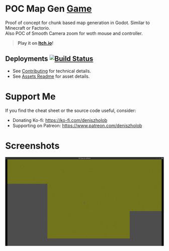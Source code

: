# POC Map Gen [Game](https://deniszholob.itch.io/godot-poc-map-gen)

Proof of concept for chunk based map generation in Godot. Similar to Minecraft or Factorio.  
Also POC of Smooth Camera zoom for woth mouse and controller.

> **Play it on [Itch.io](https://deniszholob.itch.io/godot-poc-map-gen)!**

## Deployments [![Build Status](https://github.com/deniszholob/godot-poc-map-gen/actions/workflows/deploy.yml/badge.svg)](https://github.com/deniszholob/godot-poc-map-gen/actions/workflows/deploy.yml)

- See [Contributing](./CONTRIBUTING.md) for technical details.
- See [Assets Readme](./assets/README.md) for asset details.

# Support Me

If you find the cheat sheet or the source code useful, consider:

- Donating Ko-fi: https://ko-fi.com/deniszholob
- Supporting on Patreon: https://www.patreon.com/deniszholob

# Screenshots

![POC Map Gen](.screenshots/godot-poc-map-gen.png)
